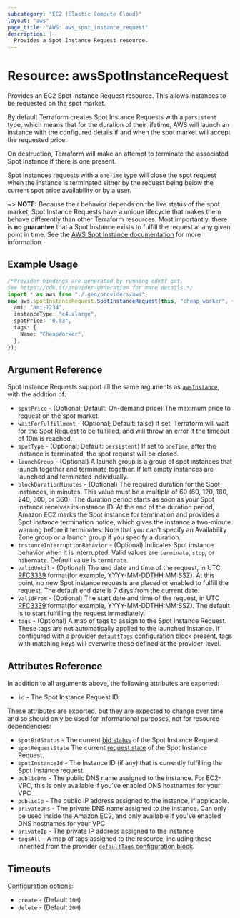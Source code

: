 ```yaml
---
subcategory: "EC2 (Elastic Compute Cloud)"
layout: "aws"
page_title: "AWS: aws_spot_instance_request"
description: |-
  Provides a Spot Instance Request resource.
---
```


# Resource: awsSpotInstanceRequest

Provides an EC2 Spot Instance Request resource. This allows instances to be
requested on the spot market.

By default Terraform creates Spot Instance Requests with a `persistent` type,
which means that for the duration of their lifetime, AWS will launch an
instance with the configured details if and when the spot market will accept
the requested price.

On destruction, Terraform will make an attempt to terminate the associated Spot
Instance if there is one present.

Spot Instances requests with a `oneTime` type will close the spot request
when the instance is terminated either by the request being below the current spot
price availability or by a user.

\~> **NOTE:** Because their behavior depends on the live status of the spot
market, Spot Instance Requests have a unique lifecycle that makes them behave
differently than other Terraform resources. Most importantly: there is **no
guarantee** that a Spot Instance exists to fulfill the request at any given
point in time. See the [AWS Spot Instance
documentation](https://docs.aws.amazon.com/AWSEC2/latest/UserGuide/using-spot-instances.html)
for more information.

## Example Usage

```typescript
/*Provider bindings are generated by running cdktf get.
See https://cdk.tf/provider-generation for more details.*/
import * as aws from "./.gen/providers/aws";
new aws.spotInstanceRequest.SpotInstanceRequest(this, "cheap_worker", {
  ami: "ami-1234",
  instanceType: "c4.xlarge",
  spotPrice: "0.03",
  tags: {
    Name: "CheapWorker",
  },
});

```

## Argument Reference

Spot Instance Requests support all the same arguments as
[`awsInstance`](instance.html), with the addition of:

* `spotPrice` - (Optional; Default: On-demand price) The maximum price to request on the spot market.
* `waitForFulfillment` - (Optional; Default: false) If set, Terraform will
  wait for the Spot Request to be fulfilled, and will throw an error if the
  timeout of 10m is reached.
* `spotType` - (Optional; Default: `persistent`) If set to `oneTime`, after
  the instance is terminated, the spot request will be closed.
* `launchGroup` - (Optional) A launch group is a group of spot instances that launch together and terminate together.
  If left empty instances are launched and terminated individually.
* `blockDurationMinutes` - (Optional) The required duration for the Spot instances, in minutes. This value must be a multiple of 60 (60, 120, 180, 240, 300, or 360).
  The duration period starts as soon as your Spot instance receives its instance ID. At the end of the duration period, Amazon EC2 marks the Spot instance for termination and provides a Spot instance termination notice, which gives the instance a two-minute warning before it terminates.
  Note that you can't specify an Availability Zone group or a launch group if you specify a duration.
* `instanceInterruptionBehavior` - (Optional) Indicates Spot instance behavior when it is interrupted. Valid values are `terminate`, `stop`, or `hibernate`. Default value is `terminate`.
* `validUntil` - (Optional) The end date and time of the request, in UTC [RFC3339](https://tools.ietf.org/html/rfc3339#section-5.8) format(for example, YYYY-MM-DDTHH:MM:SSZ). At this point, no new Spot instance requests are placed or enabled to fulfill the request. The default end date is 7 days from the current date.
* `validFrom` - (Optional) The start date and time of the request, in UTC [RFC3339](https://tools.ietf.org/html/rfc3339#section-5.8) format(for example, YYYY-MM-DDTHH:MM:SSZ). The default is to start fulfilling the request immediately.
* `tags` - (Optional) A map of tags to assign to the Spot Instance Request. These tags are not automatically applied to the launched Instance. If configured with a provider [`defaultTags` configuration block](https://registry.terraform.io/providers/hashicorp/aws/latest/docs#default_tags-configuration-block) present, tags with matching keys will overwrite those defined at the provider-level.

## Attributes Reference

In addition to all arguments above, the following attributes are exported:

* `id` - The Spot Instance Request ID.

These attributes are exported, but they are expected to change over time and so
should only be used for informational purposes, not for resource dependencies:

* `spotBidStatus` - The current [bid
  status](https://docs.aws.amazon.com/AWSEC2/latest/UserGuide/spot-bid-status.html)
  of the Spot Instance Request.
* `spotRequestState` The current [request
  state](https://docs.aws.amazon.com/AWSEC2/latest/UserGuide/spot-requests.html#creating-spot-request-status)
  of the Spot Instance Request.
* `spotInstanceId` - The Instance ID (if any) that is currently fulfilling
  the Spot Instance request.
* `publicDns` - The public DNS name assigned to the instance. For EC2-VPC, this
  is only available if you've enabled DNS hostnames for your VPC
* `publicIp` - The public IP address assigned to the instance, if applicable.
* `privateDns` - The private DNS name assigned to the instance. Can only be
  used inside the Amazon EC2, and only available if you've enabled DNS hostnames
  for your VPC
* `privateIp` - The private IP address assigned to the instance
* `tagsAll` - A map of tags assigned to the resource, including those inherited from the provider [`defaultTags` configuration block](https://registry.terraform.io/providers/hashicorp/aws/latest/docs#default_tags-configuration-block).

## Timeouts

[Configuration options](https://developer.hashicorp.com/terraform/language/resources/syntax#operation-timeouts):

* `create` - (Default `10M`)
* `delete` - (Default `20M`)
